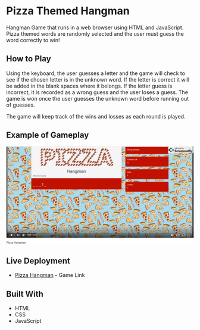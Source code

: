 # Pizza Themed Hangman

Hangman Game that runs in a web browser using HTML and JavaScript. Pizza themed words are randomly selected and the user must guess the word correctly to win!

## How to Play

Using the keyboard, the user guesses a letter and the game will check to see if the chosen letter is in the unknown word. If the letter is correct it will be added in the blank spaces where it belongs. If the letter guess is incorrect, it is recorded as a wrong guess and the user loses a guess. The game is won once the user guesses the unknown word before running out of guesses.

The game will keep track of the wins and losses as each round is played.

## Example of Gameplay

[![Pizza Hangman](https://raw.githubusercontent.com/bh68484/Hangman/master/demo/demo.jpg)](https://www.youtube.com/watch?v=r7JBFpDkCfY&feature=youtu.be "Pizza Hangman")

## Live Deployment

- [Pizza Hangman](https://bh68484.github.io/Hangman/) - Game Link

## Built With

- HTML
- CSS
- JavaScript
